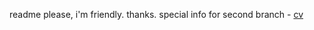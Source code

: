 readme please, i'm friendly. thanks. special info for second branch - [cv](https://github.com/crazycatdead/rsschool-cv/cv)
